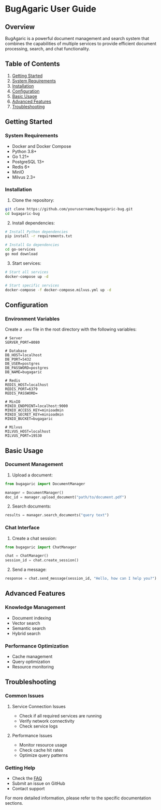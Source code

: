 # BugAgaric User Guide

## Overview
BugAgaric is a powerful document management and search system that combines the capabilities of multiple services to provide efficient document processing, search, and chat functionality.

## Table of Contents
1. [Getting Started](#getting-started)
2. [System Requirements](#system-requirements)
3. [Installation](#installation)
4. [Configuration](#configuration)
5. [Basic Usage](#basic-usage)
6. [Advanced Features](#advanced-features)
7. [Troubleshooting](#troubleshooting)

## Getting Started

### System Requirements
- Docker and Docker Compose
- Python 3.8+
- Go 1.21+
- PostgreSQL 13+
- Redis 6+
- MinIO
- Milvus 2.3+

### Installation
1. Clone the repository:
```bash
git clone https://github.com/yourusername/bugagaric-bug.git
cd bugagaric-bug
```

2. Install dependencies:
```bash
# Install Python dependencies
pip install -r requirements.txt

# Install Go dependencies
cd go-services
go mod download
```

3. Start services:
```bash
# Start all services
docker-compose up -d

# Start specific services
docker-compose -f docker-compose.milvus.yml up -d
```

## Configuration

### Environment Variables
Create a `.env` file in the root directory with the following variables:
```env
# Server
SERVER_PORT=8080

# Database
DB_HOST=localhost
DB_PORT=5432
DB_USER=postgres
DB_PASSWORD=postgres
DB_NAME=bugagaric

# Redis
REDIS_HOST=localhost
REDIS_PORT=6379
REDIS_PASSWORD=

# MinIO
MINIO_ENDPOINT=localhost:9000
MINIO_ACCESS_KEY=minioadmin
MINIO_SECRET_KEY=minioadmin
MINIO_BUCKET=bugagaric

# Milvus
MILVUS_HOST=localhost
MILVUS_PORT=19530
```

## Basic Usage

### Document Management
1. Upload a document:
```python
from bugagaric import DocumentManager

manager = DocumentManager()
doc_id = manager.upload_document("path/to/document.pdf")
```

2. Search documents:
```python
results = manager.search_documents("query text")
```

### Chat Interface
1. Create a chat session:
```python
from bugagaric import ChatManager

chat = ChatManager()
session_id = chat.create_session()
```

2. Send a message:
```python
response = chat.send_message(session_id, "Hello, how can I help you?")
```

## Advanced Features

### Knowledge Management
- Document indexing
- Vector search
- Semantic search
- Hybrid search

### Performance Optimization
- Cache management
- Query optimization
- Resource monitoring

## Troubleshooting

### Common Issues
1. Service Connection Issues
   - Check if all required services are running
   - Verify network connectivity
   - Check service logs

2. Performance Issues
   - Monitor resource usage
   - Check cache hit rates
   - Optimize query patterns

### Getting Help
- Check the [FAQ](FAQ.md)
- Submit an issue on GitHub
- Contact support

For more detailed information, please refer to the specific documentation sections. 